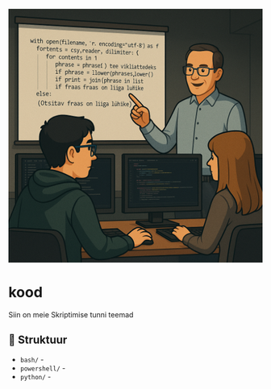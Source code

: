 ![skriptimise kaanepilt](kood.png)

# kood

Siin on meie Skriptimise tunni teemad


## 📁 Struktuur

- `bash/` -
- `powershell/` - 
- `python/` -
